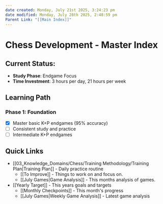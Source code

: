 ```yaml
---
date created: Monday, July 21st 2025, 3:24:23 pm
date modified: Monday, July 28th 2025, 2:48:59 pm
Parent Link: "[[Main Index]]"
---
```


# Chess Development - Master Index

## Current Status:
- **Study Phase**: Endgame Focus
- **Time Investment**: 3 hours per day, 21 hours per week

## Learning Path
### Phase 1: Foundation
- [x] Master basic K+P endgames (95% accuracy)
- [ ] Consistent study and practice
- [ ] Intermediate K+P endgames
## Quick Links
- [[03_Knowledge_Domains/Chess/Training Methodology/Training Plan|Training Plan]] - Daily practice routine
	- [[To Improve]] - Things to work on and focus on.
	- [[July Games|Game Analysis]] - This months analysis of games.
- [[Yearly Target]] - This years goals and targets
	- [[Monthly Checkpoints]] - This month's progress
	- [[July Games|Weekly Game Analysis]] - Latest game analysis
